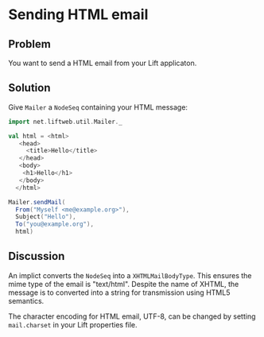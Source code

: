 Sending HTML email
==================

Problem
-------

You want to send a HTML email from your Lift applicaton.

Solution
--------

Give `Mailer` a `NodeSeq` containing your HTML message:

```scala
import net.liftweb.util.Mailer._

val html = <html>
   <head>
     <title>Hello</title>
   </head>
   <body>
    <h1>Hello</h1>
   </body>
  </html>

Mailer.sendMail(
  From("Myself <me@example.org>"),
  Subject("Hello"),
  To("you@example.org"),
  html)
```


Discussion
----------

An implict converts the `NodeSeq` into a `XHTMLMailBodyType`.  This ensures the mime type of the email is "text/html". Despite the name of XHTML, the message is to converted into a string for transmission using HTML5 semantics.

The character encoding for HTML email, UTF-8, can be changed by setting `mail.charset` in your Lift properties file.



